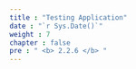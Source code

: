 ```yaml
---
title : "Testing Application"
date : "`r Sys.Date()`"
weight : 7
chapter : false
pre : " <b> 2.2.6 </b> "
---
```

